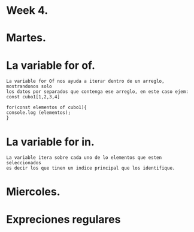 # Week 4.
# Martes.
  
  # La variable for of.
    La variable for Of nos ayuda a iterar dentro de un arreglo, mostrandonos solo 
    los datos por separados que contenga ese arreglo, en este caso ejem:
    const cubo1[1,2,3,4]

    for(const elementos of cubo1){
    console.log (elementos);
    }
  

  # La variable for in.
    La variable itera sobre cada uno de lo elementos que esten seleccionados
    es decir los que tinen un indice principal que los identifique.

# Miercoles.
  # Expreciones regulares

